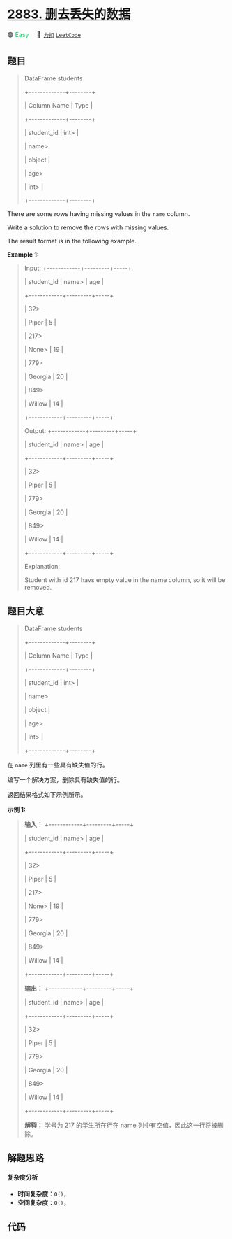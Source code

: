 # [2883. 删去丢失的数据](https://2xiao.github.io/leetcode-js/problem/2883.html)

🟢 <font color=#15bd66>Easy</font>&emsp; 🔗&ensp;[`力扣`](https://leetcode.cn/problems/drop-missing-data) [`LeetCode`](https://leetcode.com/problems/drop-missing-data)

## 题目


> 
> DataFrame students
> 
> +-------------+--------+
> 
> | Column Name | Type   |
> 
> +-------------+--------+
> 
> | student_id  | int> 
> |
> 
> | name> 
> > 
> | object |
> 
> | age> 
> > 
>  | int> 
> |
> 
> +-------------+--------+
> 
> 

There are some rows having missing values in the `name` column.

Write a solution to remove the rows with missing values.

The result format is in the following example.



**Example 1:**

> Input: +------------+---------+-----+
> 
> | student_id | name> 
> | age |
> 
> +------------+---------+-----+
> 
> | 32> 
> > 
>  | Piper   | 5   |
> 
> | 217> 
> > 
> | None> 
> | 19  |
> 
> | 779> 
> > 
> | Georgia | 20  |
> 
> | 849> 
> > 
> | Willow  | 14  |
> 
> +------------+---------+-----+
> 
> Output: +------------+---------+-----+
> 
> | student_id | name> 
> | age |
> 
> +------------+---------+-----+
> 
> | 32> 
> > 
>  | Piper   | 5   |
> 
> | 779> 
> > 
> | Georgia | 20  | 
> 
> | 849> 
> > 
> | Willow  | 14  | 
> 
> +------------+---------+-----+
> 
> Explanation: 
> 
> Student with id 217 havs empty value in the name column, so it will be removed.


## 题目大意


> 
> DataFrame students
> 
> +-------------+--------+
> 
> | Column Name | Type   |
> 
> +-------------+--------+
> 
> | student_id  | int> 
> |
> 
> | name> 
> > 
> | object |
> 
> | age> 
> > 
>  | int> 
> |
> 
> +-------------+--------+
> 
> 

在 `name` 列里有一些具有缺失值的行。

编写一个解决方案，删除具有缺失值的行。

返回结果格式如下示例所示。



**示例 1:**

> 
> 
> 
> 
> 
> **输入：** +------------+---------+-----+
> 
> | student_id | name> 
> | age |
> 
> +------------+---------+-----+
> 
> | 32> 
> > 
>  | Piper   | 5   |
> 
> | 217> 
> > 
> | None> 
> | 19  |
> 
> | 779> 
> > 
> | Georgia | 20  |
> 
> | 849> 
> > 
> | Willow  | 14  |
> 
> +------------+---------+-----+
> 
> **输出：** +------------+---------+-----+
> 
> | student_id | name> 
> | age |
> 
> +------------+---------+-----+
> 
> | 32> 
> > 
>  | Piper   | 5   |
> 
> | 779> 
> > 
> | Georgia | 20  | 
> 
> | 849> 
> > 
> | Willow  | 14  | 
> 
> +------------+---------+-----+
> 
> **解释：** 学号为 217 的学生所在行在 name 列中有空值，因此这一行将被删除。


## 解题思路

#### 复杂度分析

- **时间复杂度**：`O()`，
- **空间复杂度**：`O()`，

## 代码

```javascript

```